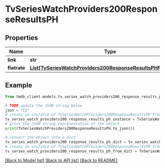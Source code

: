 # TvSeriesWatchProviders200ResponseResultsPH


## Properties

Name | Type | Description | Notes
------------ | ------------- | ------------- | -------------
**link** | **str** |  | [optional] 
**flatrate** | [**List[TvSeriesWatchProviders200ResponseResultsPHFlatrateInner]**](TvSeriesWatchProviders200ResponseResultsPHFlatrateInner.md) |  | [optional] 

## Example

```python
from tmdb_client.models.tv_series_watch_providers200_response_results_ph import TvSeriesWatchProviders200ResponseResultsPH

# TODO update the JSON string below
json = "{}"
# create an instance of TvSeriesWatchProviders200ResponseResultsPH from a JSON string
tv_series_watch_providers200_response_results_ph_instance = TvSeriesWatchProviders200ResponseResultsPH.from_json(json)
# print the JSON string representation of the object
print(TvSeriesWatchProviders200ResponseResultsPH.to_json())

# convert the object into a dict
tv_series_watch_providers200_response_results_ph_dict = tv_series_watch_providers200_response_results_ph_instance.to_dict()
# create an instance of TvSeriesWatchProviders200ResponseResultsPH from a dict
tv_series_watch_providers200_response_results_ph_from_dict = TvSeriesWatchProviders200ResponseResultsPH.from_dict(tv_series_watch_providers200_response_results_ph_dict)
```
[[Back to Model list]](../README.md#documentation-for-models) [[Back to API list]](../README.md#documentation-for-api-endpoints) [[Back to README]](../README.md)


